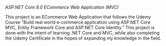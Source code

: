 *ASP.NET Core 8.0 ECommerce Web Application (MVC)*

This project is an ECommerce Web Application that follows the Udemy Course "Build real world e-commerce application using ASP.NET Core MVC, Entity Framework Core and ASP.NET Core Identity."
This project is done with the intent of learning .NET Core and MVC, while also completing the Udemy Certificate in the hopes of expanding my knowledge in the field.
